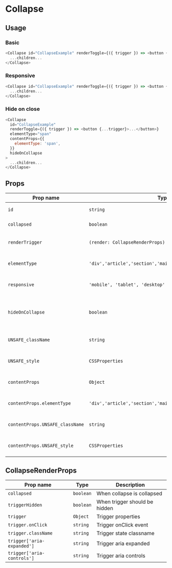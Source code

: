 # Collapse

## Usage

### Basic

```javascript
<Collapse id="CollapseExample" renderToggle={({ trigger }) => <button {...trigger}>...</button>}>
  ...children...
</Collapse>
```

### Responsive

```javascript
<Collapse id="CollapseExample" renderToggle={({ trigger }) => <button {...trigger}>...</button>} responsive="tablet">
  ...children...
</Collapse>
```

### Hide on close

```javascript
<Collapse
  id="CollapseExample"
  renderToggle={({ trigger }) => <button {...trigger}>...</button>}
  elementType="span"
  contentProps={{
    elementType: 'span',
  }}
  hideOnCollapse
>
  ...children...
</Collapse>
```

## Props

| Prop name                       | Type                                                        | Default    | Required | Description                            |
| ------------------------------- | ----------------------------------------------------------- | ---------- | -------- | -------------------------------------- |
| `id`                            | `string`                                                    | `<random>` | no       | Component id                           |
| `collapsed`                     | `boolean`                                                   | -          | no       | Is collapsed on init                   |
| `renderTrigger`                 | `(render: CollapseRenderProps) => ReactNode`                | -          | no       | Properties for trigger render          |
| `elementType`                   | `'div','article','section','main','header','footer','span'` | -          | no       | Wrapper element type                   |
| `responsive`                    | `'mobile', 'tablet', 'desktop'`                             | -          | no       | Handle for responsive breakpoint       |
| `hideOnCollapse`                | `boolean`                                                   | -          | no       | Hides button when content is collapsed |
| `UNSAFE_className`              | `string`                                                    | -          | no       | Wrapper custom classname               |
| `UNSAFE_style`                  | `CSSProperties`                                             | -          | no       | Wrapper custom style                   |
| `contentProps`                  | `Object`                                                    | -          | no       | Content element properties             |
| `contentProps.elementType`      | `'div','article','section','main','header','footer','span'` | -          | no       | Content element type                   |
| `contentProps.UNSAFE_className` | `string`                                                    | -          | no       | Content custom classname               |
| `contentProps.UNSAFE_style`     | `CSSProperties`                                             | -          | no       | Content custom style                   |

## CollapseRenderProps

| Prop name                  | Type      | Description                   |
| -------------------------- | --------- | ----------------------------- |
| `collapsed`                | `boolean` | When collapse is collapsed    |
| `triggerHidden`            | `boolean` | When trigger should be hidden |
| `trigger`                  | `Object`  | Trigger properties            |
| `trigger.onClick`          | `string`  | Trigger onClick event         |
| `trigger.className`        | `string`  | Trigger state classname       |
| `trigger['aria-expanded']` | `string`  | Trigger aria expanded         |
| `trigger['aria-controls']` | `string`  | Trigger aria controls         |
